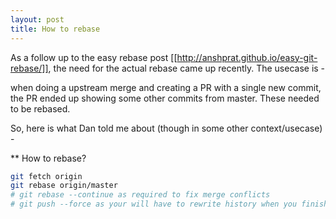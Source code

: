 ```yaml
---
layout: post
title: How to rebase
---
```


As a follow up to the easy rebase post [[http://anshprat.github.io/easy-git-rebase/]], the need for the actual rebase came up recently.
The usecase is -

when doing a upstream merge and creating a PR with a single new commit, the PR ended up showing some other commits from master.
These needed to be rebased.

So, here is what Dan told me about (though in some other context/usecase) -

** How to rebase?
```bash
git fetch origin
git rebase origin/master
# git rebase --continue as required to fix merge conflicts
# git push --force as your will have to rewrite history when you finish
```

